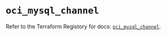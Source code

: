 # `oci_mysql_channel`

Refer to the Terraform Registory for docs: [`oci_mysql_channel`](https://registry.terraform.io/providers/oracle/oci/6.18.0/docs/resources/mysql_channel).
